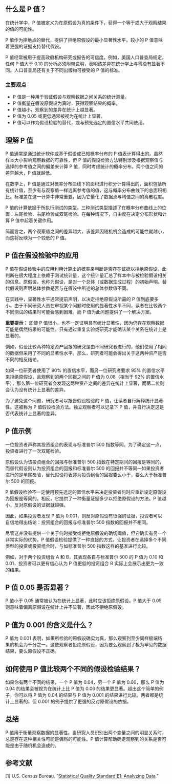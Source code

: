 ## 什么是 P 值？

在统计学中，P 值被定义为在原假设为真的条件下，获得一个等于或大于观察结果的值的可能性。

P 值作为拒绝点的替代，提供了拒绝原假设的最小显著性水平。较小的 P 值意味着更强的证据支持替代假设。

P 值经常被用于提高政府机构研究或报告的可信度。例如，美国人口普查局规定，任何 P 值大于 0.10 的分析必须附带说明，表明该差异在统计学上与零没有显著不同。人口普查局还有关于不同出版物可接受的 P 值的标准。

### 主要观点

- P 值是一种用于验证假设与观察数据之间关系的统计测量。
- P 值衡量在假设原假设为真时，获得观察结果的概率。
- P 值越小，观察到的差异在统计上越显著。
- P 值为 0.05 或更低通常被视为在统计上显著。
- P 值可以作为假设检验的替代，或与预先选定的置信水平共同使用。

## 理解 P 值

P 值通常是通过统计软件或基于假设或已知概率分布的 P 值表计算得出的。虽然样本大小影响观察数据的可靠性，但 P 值的假设检验方法特别涉及根据观察值与选择的参考值之间的偏差来计算 P 值，同时考虑统计的概率分布。两个值之间的差异越大，P 值就越低。

在数学上，P 值是通过对概率分布曲线下的面积进行积分计算得出的，面积包括所有统计值，至少有与观察值一样远离参考值的值，这与概率分布曲线下的总面积相比。标准差在这一计算中非常重要，因为它量化了数据点与均值之间的离散程度。

P 值的计算依据于所执行测试的类型。三种测试类型描述了在概率分布曲线上的位置：左尾检验、右尾检验或双尾检验。在每种情况下，自由度在决定分布形状和计算 P 值中起着关键作用。

简而言之，两个观察值之间的差异越大，该差异因随机机会造成的可能性就越小，而这将反映为一个较低的 P 值。

## P 值在假设检验中的应用

P 值在假设检验中的应用利用计算出的概率来判断是否存在证据以拒绝原假设。此判断在很大程度上依赖于测试统计量，这个统计量汇总了样本中与被检验假设相关的信息。原假设，也称为假设，是对一个总体（或数据生成过程）的初始声明。替代假设则声明总体参数是否与在假设中所述的总体参数值不同。

在实践中，显著性水平通常提前声明，以决定拒绝原假设所需的 P 值到底要多小。由于不同研究人员在审视某个问题时使用的显著性水平不同，读者在比较两个不同测试的结果时可能会感到困难。而 P 值为此问题提供了一个解决方案。

**重要提示：** 即使 P 值很小，也不一定证明具有统计显著性，因为仍存在观察数据可能是偶然结果的可能性。只有通过重复实验或研究才能确认某个关系在统计上是显著的。

例如，假设比较两种特定资产回报的研究是由不同研究者进行的，他们使用了相同的数据但采用了不同的显著性水平。那么，研究者可能会得出关于这两种资产是否不同的相反结论。

如果一位研究者使用了 90% 的置信水平，而另一位研究者要求 95% 的置信水平来拒绝原假设，且观察到的两个回报之间的 P 值为 0.08（相当于 92% 的置信水平），那么第一位研究者会发现这两种资产之间的差异在统计上显著，而第二位则会认为没有统计上显著的差异。

为了避免这个问题，研究者可以报告假设检验的 P 值，让读者自行解释统计显著性。这被称为 P 值假设检验方法。独立观察者可以记录下 P 值，并自行决定这是否代表统计上显著的差异。

## P 值示例

一位投资者声称其投资组合的表现与标准普尔 500 指数等同。为了确定这一点，投资者进行了一次双尾检验。

原假设认为该投资组合的回报与标准普尔 500 指数在特定期间的回报是等同的，而替代假设则认为投资组合的回报和标准普尔 500 的回报并不等同—如果投资者进行的是单尾检验，替代假设将表述为投资组合的回报要么小于，要么大于标准普尔 500 的回报。

P 值假设检验不一定使用预先选定的置信水平来决定投资者何时应重新设定原假设为回报是等同的。相反，它提供了一种衡量证据多少以拒绝原假设的方法。P 值越小，反对原假设的证据就越强。

因此，如果投资者发现 P 值为 0.001，则反对原假设有很强的证据，投资者可以自信地得出结论：投资组合的回报与标准普尔 500 指数的回报并不相同。

尽管这并没有提供一个关于何时接受或拒绝原假设的确切阈值，但它确实有另一个非常实际的优势。P 值假设检验提供了一种直接的方式，让投资者在选择多个不同类型的投资或投资组合时，与如标准普尔 500 指数这样的基准进行比较。

例如，对于两个投资组合 A 和 B，其表现各自与标准普尔 500 的 P 值为 0.10 和 0.01，投资者可以更有信心认为 P 值更低的投资组合 B 实际上会展示出更为一致的结果。

## P 值 0.05 是否显著？

P 值小于 0.05 通常被认为在统计上显著，此时应该拒绝原假设。P 值大于 0.05 则意味着偏离原假设在统计上并不显著，因此不拒绝原假设。

## P 值为 0.001 的含义是什么？

P 值为 0.001 表明，如果所检验的原假设确实为真，那么观察到至少同样极端结果的机会为千分之一。这使观察者拒绝原假设，因为要么观察到了极为罕见的数据结果，要么原假设不正确。

## 如何使用 P 值比较两个不同的假设检验结果？

如果你有两个不同的结果，一个 P 值为 0.04，另一个 P 值为 0.06，那么 P 值为 0.04 的结果会被视为在统计上比 P 值为 0.06 的结果更显著。超出这个简单的例子，你可以将 P 值为 0.04 的结果与 P 值为 0.001 的结果进行比较。两者都是统计上显著的，但 0.001 的例子提供了更强的反对原假设的依据。

## 总结

P 值用于衡量观察数据的显著性。当研究人员识别出两个变量之间的明显关系时，总是存在这种相关性可能是偶然的可能性。P 值计算帮助确定观察到的关系是否可能是由于随机机会造成的。

## 参考文献

[1] U.S. Census Bureau. “[Statistical Quality Standard E1: Analyzing Data](https://www.census.gov/about/policies/quality/standards/standarde1.html).”
